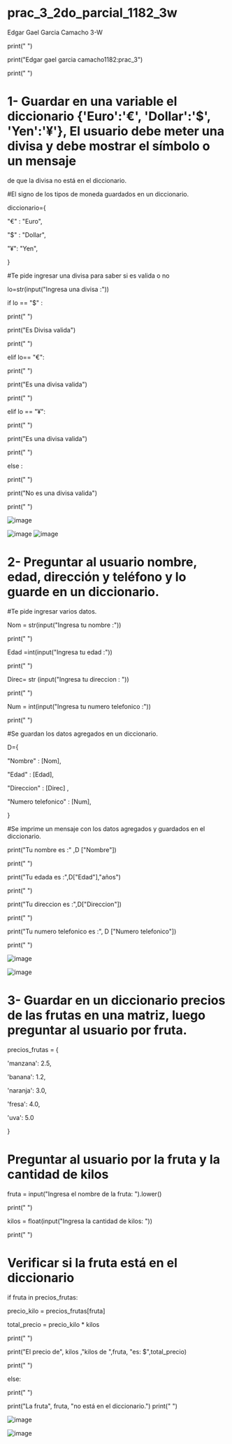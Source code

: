 # prac_3_2do_parcial_1182_3w
Edgar Gael Garcia Camacho 3-W

print(" ")

print("Edgar gael garcia camacho1182:prac_3")

print(" ")

# 1- Guardar en una variable el diccionario {'Euro':'€', 'Dollar':'$', 'Yen':'¥'}, El usuario debe meter una divisa y debe mostrar el símbolo o un mensaje 

de que la divisa no está en el diccionario.

#El signo de los tipos de moneda guardados en un diccionario.

diccionario={

  "€" : "Euro",
  
  "$" : "Dollar",
  
  "¥":  "Yen",

}

#Te pide ingresar una divisa para saber si es valida o no

lo=str(input("Ingresa una divisa :"))

if lo == "$" :

  print(" ")

  print("Es Divisa valida")
  
  print(" ")

elif lo== "€":

  print(" ")
  
  print("Es una divisa valida")
  
  print(" ")

elif lo == "¥":

  print(" ")
  
  print("Es una divisa valida")
  
  print(" ")

else :

  print(" ")
  
  print("No es una divisa valida")
  
  print(" ")

  ![image](https://github.com/user-attachments/assets/8b66dcee-6829-492f-ba57-3f54481953a2)

![image](https://github.com/user-attachments/assets/96544850-c36a-4997-bb22-78c6b990198e) ![image](https://github.com/user-attachments/assets/177565bc-517e-4d33-a63c-9f5e11624951)


# 2- Preguntar al usuario nombre, edad, dirección y teléfono y lo guarde en un diccionario.   

#Te pide ingresar varios datos.

Nom = str(input("Ingresa tu nombre :"))

print(" ")

Edad =int(input("Ingresa tu edad :"))

print(" ")

Direc= str (input("Ingresa tu direccion : "))

print(" ")

Num = int(input("Ingresa tu numero telefonico :"))

print(" ")

#Se guardan los datos agregados en un diccionario.

D={

  "Nombre" : [Nom], 
  
  "Edad"  : [Edad],
  
  "Direccion" :  [Direc] ,
  
  "Numero telefonico" : [Num],

}

#Se imprime un mensaje con los datos agregados y guardados en el diccionario.

print("Tu nombre es :" ,D ["Nombre"])

print(" ")

print("Tu edada es :",D["Edad"],"años")

print(" ")

print("Tu direccion es :",D["Direccion"])

print(" ")

print("Tu numero telefonico es :", D ["Numero telefonico"])

print(" ")

![image](https://github.com/user-attachments/assets/eb1e5758-8cd6-4a09-88ec-2601b4756c02)

![image](https://github.com/user-attachments/assets/4de51571-c2c2-4c29-9475-bb3214c4b4bb)


# 3- Guardar en un diccionario precios de las frutas en una matriz, luego preguntar al usuario por fruta. 

precios_frutas = {

  'manzana': 2.5,
  
  'banana': 1.2,

  'naranja': 3.0,
  
  'fresa': 4.0,
  
  'uva': 5.0

}


# Preguntar al usuario por la fruta y la cantidad de kilos

fruta = input("Ingresa el nombre de la fruta: ").lower()

print(" ")

kilos = float(input("Ingresa la cantidad de kilos: "))

print(" ")

# Verificar si la fruta está en el diccionario

if fruta in precios_frutas:

  precio_kilo = precios_frutas[fruta]
  
  total_precio = precio_kilo * kilos
  
  print(" ")
  
  print("El precio de", kilos ,"kilos de ",fruta, "es: $",total_precio)

  print(" ")

else:

  print(" ")
  
  print("La fruta", fruta, "no está en el diccionario.")
    print(" ")
    
![image](https://github.com/user-attachments/assets/352ae11e-a109-43fd-a6da-67b04e8594c3)

![image](https://github.com/user-attachments/assets/a3a6bd5b-943e-4b60-b32f-b0168c2447e9)

